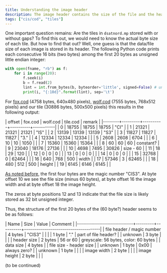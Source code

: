 ```yaml
---
title: Understanding the image header
description: The image header contains the size of the file and the header.
tags: ["cis/cod", "tiles"]
---
```


One important question remains: Are the tiles in `dsatnord.mp` stored
with or without gaps? To find this out, we would need to know the
actual byte size of each tile. But how to find that out? Well, one
guess is that the data/file size of each image is stored in its
header. The following Python code prints each consecutive 16 bits (two
bytes) among the first 20 bytes as unsigned little endian integer:

```python
with open(fname, "rb") as f:
    for i in range(20):
        f.seek(i)
        b = f.read(2)
        lint = int.from_bytes(b, byteorder='little', signed=False) # unsigned little endian
        print(i, "{:10d}".format(lint), sep='\t')
```

For [fox.cod](https://entropymine.com/samples/cod/fox.cod) (4758
bytes, 640x480 pixels),
[wolf.cod](https://entropymine.com/samples/cod/wolf.cod) (7555 bytes,
768x512 pixels) and our tile (30886 bytes, 500x500 pixels) this
results in the following output:

| offset | fox.cod | wolf.cod | tile.cod | remark    |
|--------+---------+----------+----------+-----------|
|      0 |   18755 |    18755 |    18755 | "CI"      |
|      1 |   21321 |    21321 |    21321 | "IS"      |
|      2 |   13139 |    13139 |    13139 | "S3"      |
|      3 |   11827 |    11827 |    11827 | "3."      |
|      4 |   12334 |    12334 |    12334 |           |
|      5 |    2608 |     2608 |     6704 |           |
|      6 |      10 |       10 |     1050 |           |
|      7 |   15360 |    15360 |    15364 |           |
|      8 |      60 |       60 |       60 | constant? |
|      9 |   23040 |    18176 |    27136 |           |
|     10 |    4698 |     7495 |    30826 | size - 60 |
|     11 |      18 |       29 |      120 |           |
|     12 |       0 |        0 |        0 |           |
|     13 |       0 |        0 |        0 |           |
|     14 |       0 |        0 |        0 |           |
|     15 |   32768 |        0 |    62464 |           |
|     16 |     640 |      768 |      500 | width     |
|     17 |   57346 |        3 |    62465 |           |
|     18 |     480 |      512 |      500 | height    |
|     19 |    6145 |     6146 |     6145 |           |

[As noted before](/2024/04/02/finding-the-tiles.html), the first four
bytes are the magic number "CIS3". At byte offset 10 we see the file
size (minus 60 bytes), at byte offset 16 the image width and at byte
offset 18 the image height.

The zeros at byte positions 12 and 13 indicate that the file size is
likely stored as 32 bit unsigned integer.

Thus, the structure of the first 20 bytes of the (60 byte?) header
seems to be as follows:

| Name                       | Size    | Value    | Comment                              |
|----------------------------+---------+----------+--------------------------------------|
| file header / magic number | 4 bytes | "CIS3"   |                                      |
|                            | 1 byte  | "."      | part of file header?                 |
| unknown                    | 3 byte  |          |                                      |
| header size                | 2 bytes | 56 or 60 | greyscale: 56 bytes, color: 60 bytes |
| data size                  | 4 bytes |          | file size - header size              |
| unknown                    | 1 byte  | 0x00     | always zero?                         |
| unknown                    | 1 byte  |          |                                      |
| image width                | 2 byte  |          |                                      |
| image height               | 2 byte  |          |                                      |

(to be continued)
